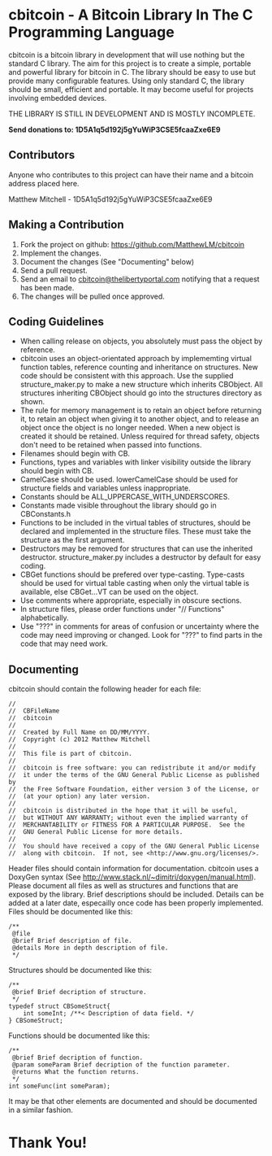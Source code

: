 cbitcoin - A Bitcoin Library In The C Programming Language
==========================================================

cbitcoin is a bitcoin library in development that will use nothing but the standard C library. The aim for this project is to create a simple, portable and powerful library for bitcoin in C. The library should be easy to use but provide many configurable features. Using only standard C, the library should be small, efficient and portable. It may become useful for projects involving embedded devices.

THE LIBRARY IS STILL IN DEVELOPMENT AND IS MOSTLY INCOMPLETE.

**Send donations to: 1D5A1q5d192j5gYuWiP3CSE5fcaaZxe6E9**

Contributors
------------

Anyone who contributes to this project can have their name and a bitcoin address placed here.

Matthew Mitchell - 1D5A1q5d192j5gYuWiP3CSE5fcaaZxe6E9

Making a Contribution
---------------------

1. Fork the project on github: https://github.com/MatthewLM/cbitcoin
2. Implement the changes.
3. Document the changes (See "Documenting" below)
4. Send a pull request.
5. Send an email to cbitcoin@thelibertyportal.com notifying that a request has been made.
6. The changes will be pulled once approved.

Coding Guidelines
-----------------

* When calling release on objects, you absolutely must pass the object by reference.
* cbitcoin uses an object-orientated approach by implememting virtual function tables, reference counting and inheritance on structures. New code should be consistent with this approach. Use the supplied structure_maker.py to make a new structure which inherits CBObject. All structures inheriting CBObject should go into the structures directory as shown.
* The rule for memory management is to retain an object before returning it, to retain an object when giving it to another object, and to release an object once the object is no longer needed. When a new object is created it should be retained. Unless required for thread safety, objects don't need to be retained when passed into functions.
* Filenames should begin with CB.
* Functions, types and variables with linker visibility outside the library should begin with CB.
* CamelCase should be used. lowerCamelCase should be used for structure fields and variables unless inappropriate.
* Constants should be ALL_UPPERCASE_WITH_UNDERSCORES.
* Constants made visible throughout the library should go in CBConstants.h
* Functions to be included in the virtual tables of structures, should be declared and implemented in the structure files. These must take the structure as the first argument.
* Destructors may be removed for structures that can use the inherited destructor. structure_maker.py includes a destructor by default for easy coding.
* CBGet functions should be prefered over type-casting. Type-casts should be used for virtual table casting when only the virtual table is available, else CBGet...VT can be used on the object.
* Use comments where appropriate, especially in obscure sections.
* In structure files, please order functions under "//  Functions" alphabetically.
* Use "???" in comments for areas of confusion or uncertainty where the code may need improving or changed. Look for "???" to find parts in the code that may need work.

Documenting
-----------

cbitcoin should contain the following header for each file:

	//
	//  CBFileName
	//  cbitcoin
	//
	//  Created by Full Name on DD/MM/YYYY.
	//  Copyright (c) 2012 Matthew Mitchell
	//  
	//  This file is part of cbitcoin.
	//
	//  cbitcoin is free software: you can redistribute it and/or modify
	//  it under the terms of the GNU General Public License as published by
	//  the Free Software Foundation, either version 3 of the License, or
	//  (at your option) any later version.
	//  
	//  cbitcoin is distributed in the hope that it will be useful,
	//  but WITHOUT ANY WARRANTY; without even the implied warranty of
	//  MERCHANTABILITY or FITNESS FOR A PARTICULAR PURPOSE.  See the
	//  GNU General Public License for more details.
	//  
	//  You should have received a copy of the GNU General Public License
	//  along with cbitcoin.  If not, see <http://www.gnu.org/licenses/>.

Header files should contain information for documentation. cbitcoin uses a DoxyGen syntax (See http://www.stack.nl/~dimitri/doxygen/manual.html). Please document all files as well as structures and functions that are exposed by the library. Brief descriptions should be included. Details can be added at a later date, especailly once code has been properly implemented. Files should be documented like this:

	/**
	 @file
	 @brief Brief description of file.
	 @details More in depth description of file.
	 */

Structures should be documented like this:

	/**
	 @brief Brief decription of structure.
	 */
	typedef struct CBSomeStruct{
		int someInt; /**< Description of data field. */
	} CBSomeStruct;

Functions should be documented like this:

	/**
	 @brief Brief decription of function.
	 @param someParam Brief decription of the function parameter.
	 @returns What the function returns.
	 */
	int someFunc(int someParam);
 
It may be that other elements are documented and should be documented in a similar fashion.

Thank You!
==========